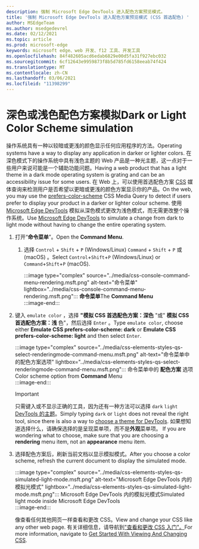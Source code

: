 ```yaml
---
description: 强制 Microsoft Edge DevTools 进入配色方案预览模式。
title: '强制 Microsoft Edge DevTools 进入配色方案预览模式 (CSS 首选配色) '
author: MSEdgeTeam
ms.author: msedgedevrel
ms.date: 02/12/2021
ms.topic: article
ms.prod: microsoft-edge
keywords: microsoft edge、web 开发、f12 工具、开发工具
ms.openlocfilehash: 84f482605acd6edab6829e00d5fa31f927ebc032
ms.sourcegitcommit: 6cf12643e9959873f8b5d785fd6158eeab74f424
ms.translationtype: MT
ms.contentlocale: zh-CN
ms.lasthandoff: 03/06/2021
ms.locfileid: "11398299"
---
```

# <a name="dark-or-light-color-scheme-simulation"></a><span data-ttu-id="e6c2a-104">深色或浅色配色方案模拟</span><span class="sxs-lookup"><span data-stu-id="e6c2a-104">Dark or Light Color Scheme simulation</span></span>  

<span data-ttu-id="e6c2a-105">操作系统具有一种以较暗或更浅的颜色显示任何应用程序的方法。</span><span class="sxs-lookup"><span data-stu-id="e6c2a-105">Operating systems have a way to display any application in darker or lighter colors.</span></span>  <span data-ttu-id="e6c2a-106">在深色模式下的操作系统中具有浅色主题的 Web 产品是一种光主题，这一点对于一些用户来说可能是一个辅助功能问题。</span><span class="sxs-lookup"><span data-stu-id="e6c2a-106">Having a web product that has a light theme in a dark mode operating system is grating and can be an accessibility issue for some users.</span></span>  <span data-ttu-id="e6c2a-107">在 Web 上，可以使用首选配色方案 [CSS][MDNPrefersColorScheme] 媒体查询来检测用户是否希望以更暗或更浅的颜色方案显示你的产品。</span><span class="sxs-lookup"><span data-stu-id="e6c2a-107">On the web, you may use the [prefers-color-scheme][MDNPrefersColorScheme] CSS Media Query to detect if users prefer to display your product in a darker or lighter colour scheme.</span></span>  <span data-ttu-id="e6c2a-108">使用 [Microsoft Edge DevTools][DevtoolsIndex] 模拟从深色模式更改为浅色模式，而无需更改整个操作系统。</span><span class="sxs-lookup"><span data-stu-id="e6c2a-108">Use [Microsoft Edge DevTools][DevtoolsIndex] to simulate a change from dark to light mode without having to change the entire operating system.</span></span>  

1.  <span data-ttu-id="e6c2a-109">打开“**命令菜单**”。</span><span class="sxs-lookup"><span data-stu-id="e6c2a-109">Open the **Command Menu**.</span></span>  
    1.  <span data-ttu-id="e6c2a-110">选择 `Control` + `Shift` + `P` \(Windows/Linux\) `Command` + `Shift` + `P` 或 \(macOS\) 。</span><span class="sxs-lookup"><span data-stu-id="e6c2a-110">Select `Control`+`Shift`+`P` \(Windows/Linux\) or `Command`+`Shift`+`P` \(macOS\).</span></span>  
        
        :::image type="complex" source="../media/css-console-command-menu-rendering.msft.png" alt-text="命令菜单" lightbox="../media/css-console-command-menu-rendering.msft.png":::
           <span data-ttu-id="e6c2a-112">**命令菜单**</span><span class="sxs-lookup"><span data-stu-id="e6c2a-112">The **Command Menu**</span></span>  
        :::image-end:::  
        
1.  <span data-ttu-id="e6c2a-113">键入 `emulate color` ，选择 **"模拟 CSS 首选配色方案：深色** "或" **模拟 CSS 首选配色方案：浅** 色"，然后选择 `Enter` 。</span><span class="sxs-lookup"><span data-stu-id="e6c2a-113">Type `emulate color`, choose either **Emulate CSS prefers-color-scheme: dark** or **Emulate CSS prefers-color-scheme: light** and then select `Enter`.</span></span>  
    
    :::image type="complex" source="../media/css-elements-styles-qs-select-renderingmode-command-menu.msft.png" alt-text="命令菜单中的配色方案选项" lightbox="../media/css-elements-styles-qs-select-renderingmode-command-menu.msft.png":::
       <span data-ttu-id="e6c2a-115">命令菜单中的 **配色方案** 选项</span><span class="sxs-lookup"><span data-stu-id="e6c2a-115">Color scheme option from **Command** Menu</span></span>  
    :::image-end:::  
    
    > [!IMPORTANT]
    > <span data-ttu-id="e6c2a-116">只需键入或不显示正确的工具，因为还有一种方法可以选择 `dark` `light` [DevTools 的主题][DevtoolsCustomizeDarkTheme]。</span><span class="sxs-lookup"><span data-stu-id="e6c2a-116">Simply typing `dark` or `light` does not reveal the right tool, since there is also a way to [choose a theme for DevTools][DevtoolsCustomizeDarkTheme].</span></span>  <span data-ttu-id="e6c2a-117">如果想知道选择什么，请确保选择的是呈现菜单项，而不是**外观**菜单项。 </span><span class="sxs-lookup"><span data-stu-id="e6c2a-117">If you are wondering what to choose, make sure that you are choosing a **rendering** menu item, not an **appearance** menu item.</span></span>  

1.  <span data-ttu-id="e6c2a-118">选择配色方案后，刷新当前文档以显示模拟模式。</span><span class="sxs-lookup"><span data-stu-id="e6c2a-118">After you choose a color scheme, refresh the current document to display the simulated mode.</span></span>  
    
    :::image type="complex" source="../media/css-elements-styles-qs-simulated-light-mode.msft.png" alt-text="Microsoft Edge DevTools 内的模拟光模式" lightbox="../media/css-elements-styles-qs-simulated-light-mode.msft.png":::
       <span data-ttu-id="e6c2a-120">Microsoft Edge DevTools 内的模拟光模式</span><span class="sxs-lookup"><span data-stu-id="e6c2a-120">Simulated light mode inside Microsoft Edge DevTools</span></span>  
    :::image-end:::  
    
    <span data-ttu-id="e6c2a-121">像查看任何其他网页一样查看和更改 CSS。</span><span class="sxs-lookup"><span data-stu-id="e6c2a-121">View and change your CSS like any other web page.</span></span>  <span data-ttu-id="e6c2a-122">有关详细信息，请导航到["查看和更改 CSS 入门"。][DevtoolsCssIndex]</span><span class="sxs-lookup"><span data-stu-id="e6c2a-122">For more information, navigate to [Get Started With Viewing And Changing CSS][DevtoolsCssIndex].</span></span>  

<!-- links -->  

[DevtoolsIndex]: ../index.md "Microsoft Edge (Chromium) 开发人员工具 | Microsoft 文档"  
[DevtoolsCustomizeDarkTheme]: ../customize/dark-theme.md "在 Microsoft Edge DevTools |Microsoft Docs"
[DevtoolsCssIndex]: ../css/index.md "查看和更改 CSS 入门 | Microsoft 文档"  

[MDNPrefersColorScheme]: https://developer.mozilla.org/docs/Web/CSS/@media/prefers-color-scheme "prefers-color-scheme |MDN"  
